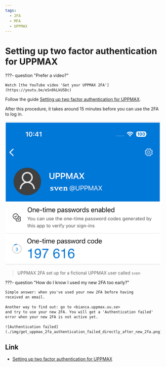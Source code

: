 ```yaml
---
tags:
  - 2FA
  - MFA
  - UPPMAX
---
```


# Setting up two factor authentication for UPPMAX

???- question "Prefer a video?"

    Watch [the YouTube video 'Get your UPPMAX 2FA'](https://youtu.be/eSn0kLkU5Dc)

Follow the guide [Setting up two factor authentication for UPPMAX](https://www.uu.se/en/centre/uppmax/get-started/2-factor).

After this procedure, it takes around 15 minutes before you can use
the 2FA to log in.

![UPPMAX 2FA set up for a fictional UPPMAX user called `sven`](./img/uppmax_2fa.png)

> UPPMAX 2FA set up for a fictional UPPMAX user called `sven`

???- question "How do I know I used my new 2FA too early?"

    Simple answer: when you've used your new 2FA before having
    received an email.

    Another way to find out: go to <bianca.uppmax.uu.se>
    and try to use your new 2FA. You will get a 'Authentication failed'
    error when your new 2FA is not active yet.

    ![Authentication failed](./img/get_uppmax_2fa_authentication_failed_directly_after_new_2fa.png)

## Link

- [Setting up two factor authentication for UPPMAX](https://www.uu.se/en/centre/uppmax/get-started/2-factor)
